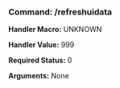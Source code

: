 ### Command: /refreshuidata

**Handler Macro:** UNKNOWN

**Handler Value:** 999

**Required Status:** 0

**Arguments:**
None
